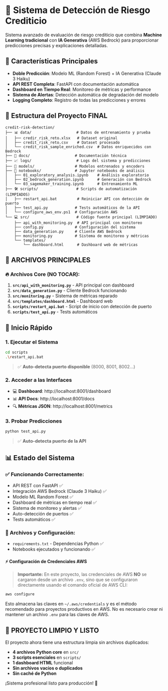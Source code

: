 # 🚀 Sistema de Detección de Riesgo Crediticio

Sistema avanzado de evaluación de riesgo crediticio que combina **Machine Learning tradicional** con **IA Generativa** (AWS Bedrock) para proporcionar predicciones precisas y explicaciones detalladas.

## 🎯 Características Principales

- **Doble Predicción**: Modelo ML (Random Forest) + IA Generativa (Claude 3 Haiku)
- **API REST Completa**: FastAPI con documentación automática
- **Dashboard en Tiempo Real**: Monitoreo de métricas y performance
- **Sistema de Alertas**: Detección automática de degradación del modelo
- **Logging Completo**: Registro de todas las predicciones y errores

## 📁 Estructura del Proyecto FINAL

```
credit-risk-detection/
├── 📊 data/                    # Datos de entrenamiento y prueba
│   ├── credir_risk_reto.xlsx   # Dataset original
│   ├── credit_risk_reto.csv    # Dataset procesado
│   └── credit_risk_sample_enriched.csv  # Datos enriquecidos con Bedrock
├── 📝 docs/                    # Documentación técnica
├── 📈 logs/                    # Logs del sistema y predicciones
├── 🤖 models/                  # Modelos entrenados y encoders
├── 📔 notebooks/               # Jupyter notebooks de análisis
│   ├── 01_exploratory_analysis.ipynb    # Análisis exploratorio
│   ├── 02_bedrock_generation.ipynb      # Generación con Bedrock
│   └── 03_sagemaker_training.ipynb      # Entrenamiento ML
├── 🛠️ scripts/                 # Scripts de automatización (LIMPIADOS)
│   ├── restart_api.bat         # Reiniciar API con detección de puerto
│   ├── test_api.py            # Tests automáticos de la API
│   └── configure_aws_env.ps1  # Configuración AWS
└── 💻 src/                     # Código fuente principal (LIMPIADO)
    ├── api_with_monitoring.py  # API principal con monitoreo
    ├── config.py              # Configuración del sistema
    ├── data_generation.py     # Cliente AWS Bedrock
    ├── monitoring.py          # Sistema de monitoreo y métricas
    └── templates/
        └── dashboard.html      # Dashboard web de métricas
```


## 🚀 ARCHIVOS PRINCIPALES 

### 🔥 Archivos Core (NO TOCAR):
1. **`src/api_with_monitoring.py`** - API principal con dashboard
2. **`src/data_generation.py`** - Cliente Bedrock funcionando
3. **`src/monitoring.py`** - Sistema de métricas reparado
4. **`src/templates/dashboard.html`** - Dashboard web
5. **`scripts/restart_api.bat`** - Script de inicio con detección de puerto
6. **`scripts/test_api.py`** - Tests automáticos

## 🚀 Inicio Rápido

### 1. Ejecutar el Sistema
```bash
cd scripts
.\restart_api.bat
```
> ✅ **Auto-detecta puerto disponible** (8000, 8001, 8002...)

### 2. Acceder a las Interfaces
- 💻 **Dashboard**: http://localhost:8001/dashboard
- 📊 **API Docs**: http://localhost:8001/docs
- 🔍 **Métricas JSON**: http://localhost:8001/metrics

### 3. Probar Predicciones
```bash
python test_api.py
```
> ✅ **Auto-detecta puerto de la API**

## 📊 Estado del Sistema

### ✅ Funcionando Correctamente:
- API REST con FastAPI ✅
- Integración AWS Bedrock (Claude 3 Haiku) ✅
- Modelo ML Random Forest ✅
- Dashboard de métricas en tiempo real ✅
- Sistema de monitoreo y alertas ✅
- Auto-detección de puertos ✅
- Tests automáticos ✅


### 🔧 Archivos y Configuración:
- `requirements.txt` - Dependencias Python ✅
- Notebooks ejecutados y funcionando ✅

#### ⚡ Configuración de Credenciales AWS

> **Importante:** En este proyecto, las credenciales de AWS **NO** se cargaron desde un archivo `.env`, sino que se configuraron directamente usando el comando oficial de AWS CLI:

```bash
aws configure
```

Esto almacena las claves en `~/.aws/credentials` y es el método recomendado para proyectos productivos en AWS. No es necesario crear ni mantener un archivo `.env` para las claves de AWS.

## 🎉 PROYECTO LIMPIO Y LISTO

El proyecto ahora tiene una estructura limpia sin archivos duplicados:

- **4 archivos Python core** en `src/`
- **3 scripts esenciales** en `scripts/`
- **1 dashboard HTML** funcional
- **Sin archivos vacíos o duplicados**
- **Sin caché de Python**

¡Sistema profesional listo para producción! 🚀
